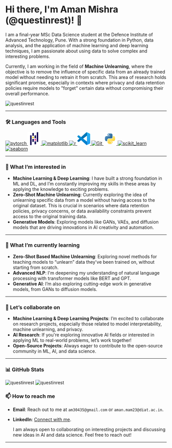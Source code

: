 # Hi there, I'm Aman Mishra (@questinrest)! 👋

I am a final-year MSc Data Science student at the Defence Institute of Advanced Technology, Pune. With a strong foundation in Python, data analysis, and the application of machine learning and deep learning techniques, I am passionate about using data to solve complex and interesting problems.

Currently, I am working in the field of **Machine Unlearning**, where the objective is to remove the influence of specific data from an already trained model without needing to retrain it from scratch. This area of research holds significant promise, especially in contexts where privacy and data retention policies require models to "forget" certain data without compromising their overall performance.

<p align="centre"> <img src="https://komarev.com/ghpvc/?username=questinrest&base=100&abbreviated=true&label=Profile%20views&color=red&style=plastic" alt="questinrest" /> </p>

---

### 🛠 Languages and Tools

<p align="left">
  <a href="https://pytorch.org/" target="_blank" rel="noreferrer"> 
    <img src="https://www.vectorlogo.zone/logos/pytorch/pytorch-icon.svg" alt="pytorch" width="40" height="40"/> 
  </a> 
  <a href="https://pandas.pydata.org/" target="_blank" rel="noreferrer"> 
    <img src="https://raw.githubusercontent.com/devicons/devicon/2ae2a900d2f041da66e950e4d48052658d850630/icons/pandas/pandas-original.svg" alt="pandas" width="40" height="40"/> 
  </a> 
  <a href="https://matplotlib.org/" target="_blank" rel="noreferrer"> 
    <img src="https://upload.wikimedia.org/wikipedia/commons/8/84/Matplotlib_icon.svg" alt="matplotlib" width="40" height="40"/> 
  </a> 
  <a href="https://www.r-project.org/" target="_blank" rel="noreferrer"> 
    <img src="https://www.vectorlogo.zone/logos/r-project/r-project-icon.svg" alt="r" width="40" height="40"/> 
  </a>
  <a href="https://code.visualstudio.com/" target="_blank" rel="noreferrer"> 
    <img src="https://raw.githubusercontent.com/devicons/devicon/master/icons/vscode/vscode-original.svg" alt="VS Code" width="40" height="40"/> 
  </a>
  <a href="https://git-scm.com/" target="_blank" rel="noreferrer"> 
    <img src="https://www.vectorlogo.zone/logos/git-scm/git-scm-icon.svg" alt="Git" width="40" height="40"/> 
  </a>
  <a href="https://www.python.org" target="_blank" rel="noreferrer"> 
    <img src="https://raw.githubusercontent.com/devicons/devicon/master/icons/python/python-original.svg" alt="python" width="40" height="40"/> 
  </a> 
  <a href="https://scikit-learn.org/" target="_blank" rel="noreferrer"> 
    <img src="https://upload.wikimedia.org/wikipedia/commons/0/05/Scikit_learn_logo_small.svg" alt="scikit_learn" width="40" height="40"/> 
  </a> 
  <a href="https://seaborn.pydata.org/" target="_blank" rel="noreferrer"> 
    <img src="https://seaborn.pydata.org/_images/logo-mark-lightbg.svg" alt="seaborn" width="40" height="40"/> 
  </a> 
</p>

---

### 👀 What I’m interested in

- **Machine Learning & Deep Learning**: I have built a strong foundation in ML and DL, and I’m constantly improving my skills in these areas by applying the knowledge to exciting problems.
- **Zero-Shot Machine Unlearning**: Currently exploring the idea of unlearning specific data from a model without having access to the original dataset. This is crucial in scenarios where data retention policies, privacy concerns, or data availability constraints prevent access to the original training data.
- **Generative Models**: Exploring models like GANs, VAEs, and diffusion models that are driving innovations in AI creativity and automation.

---

### 🌱 What I’m currently learning

- **Zero-Shot Based Machine Unlearning**: Exploring novel methods for teaching models to “unlearn” data they've been trained on, without starting from scratch.
- **Advanced NLP**: I'm deepening my understanding of natural language processing with transformer models like BERT and GPT.
- **Generative AI**: I’m also exploring cutting-edge work in generative models, from GANs to diffusion models.

---

### 💞️ Let’s collaborate on

- **Machine Learning & Deep Learning Projects**: I’m excited to collaborate on research projects, especially those related to model interpretability, machine unlearning, and privacy.
- **AI Research**: If you're exploring innovative AI fields or interested in applying ML to real-world problems, let’s work together!
- **Open-Source Projects**: Always eager to contribute to the open-source community in ML, AI, and data science.

---
### 📊 GitHub Stats

<p><img align="left" src="https://github-readme-stats.vercel.app/api/top-langs?username=questinrest&show_icons=true&locale=en&layout=compact" alt="questinrest" /></p>

<p>&nbsp;<img align="centre" src="https://github-readme-stats.vercel.app/api?username=questinrest&show_icons=true&locale=en" alt="questinrest" /></p>






### 📫 How to reach me

- **Email**: Reach out to me at `am30435@gmail.com` or `aman.mam23@diat.ac.in`.
- **LinkedIn**: [Connect with me](https://www.linkedin.com/in/aman---mishra/).

  I am always open to collaborating on interesting projects and discussing new ideas in AI and data science. Feel free to reach out!

---


